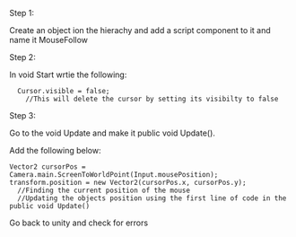 Step 1:

Create an object ion the hierachy and add a script component to it and name it MouseFollow

Step 2:

In void Start wrtie the following:

      Cursor.visible = false;
        //This will delete the cursor by setting its visibilty to false
    
Step 3:

Go to the void Update and make it public void Update().

Add the following below:

    Vector2 cursorPos = Camera.main.ScreenToWorldPoint(Input.mousePosition);
    transform.position = new Vector2(cursorPos.x, cursorPos.y);
      //Finding the current position of the mouse
      //Updating the objects position using the first line of code in the public void Update()
    
Go back to unity and check for errors
